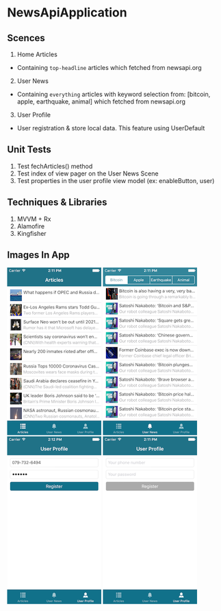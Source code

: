 # NewsApiApplication

## Scences
1. Home Articles
- Containing `top-headline` articles which fetched from newsapi.org
2. User News
- Containing `everything` articles with keyword selection from: [bitcoin, apple, earthquake, animal] which  fetched from newsapi.org
3. User Profile
- User registration & store local data. This feature using UserDefault

## Unit Tests
1. Test fechArticles() method
2. Test index of view pager on the User News Scene
3. Test properties in the user profile view model (ex: enableButton, user)

## Techniques & Libraries
1. MVVM + Rx
2. Alamofire
3. Kingfisher

## Images In App
![Articles](https://github.com/huyLamOffy/NewsApiApplication/blob/master/Images/Articles.png)
![User news](https://github.com/huyLamOffy/NewsApiApplication/blob/master/Images/User_news.png)
![Enable Registration](https://github.com/huyLamOffy/NewsApiApplication/blob/master/Images/enable_register.png)
![Unable Registration](https://github.com/huyLamOffy/NewsApiApplication/blob/master/Images/unable_register.png)

